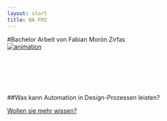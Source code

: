 ```yaml
---
layout: start
title: BA FMZ
---
```

#Bachelor Arbeit von Fabian Morón Zirfas
<br>
[![animation](images/mt4dteaser.gif)](https://gist.github.com/2633068)
<br><br><br><br><br><br><br>
##Was kann Automation in Design-Prozessen leisten?  

[Wollen sie mehr wissen?](00einleitung.html)
